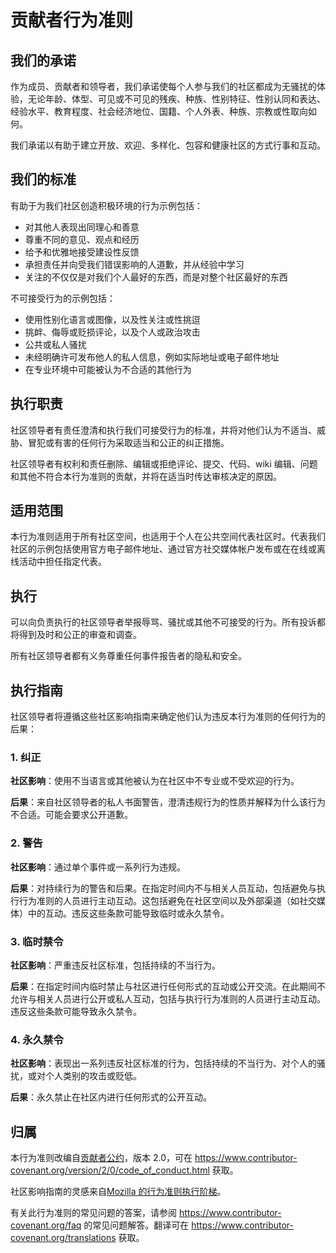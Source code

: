 # 贡献者行为准则

## 我们的承诺

作为成员、贡献者和领导者，我们承诺使每个人参与我们的社区都成为无骚扰的体验，无论年龄、体型、可见或不可见的残疾、种族、性别特征、性别认同和表达、经验水平、教育程度、社会经济地位、国籍、个人外表、种族、宗教或性取向如何。

我们承诺以有助于建立开放、欢迎、多样化、包容和健康社区的方式行事和互动。

## 我们的标准

有助于为我们社区创造积极环境的行为示例包括：

- 对其他人表现出同理心和善意
- 尊重不同的意见、观点和经历
- 给予和优雅地接受建设性反馈
- 承担责任并向受我们错误影响的人道歉，并从经验中学习
- 关注的不仅仅是对我们个人最好的东西，而是对整个社区最好的东西

不可接受行为的示例包括：

- 使用性别化语言或图像，以及性关注或性挑逗
- 挑衅、侮辱或贬损评论，以及个人或政治攻击
- 公共或私人骚扰
- 未经明确许可发布他人的私人信息，例如实际地址或电子邮件地址
- 在专业环境中可能被认为不合适的其他行为

## 执行职责

社区领导者有责任澄清和执行我们可接受行为的标准，并将对他们认为不适当、威胁、冒犯或有害的任何行为采取适当和公正的纠正措施。

社区领导者有权利和责任删除、编辑或拒绝评论、提交、代码、wiki 编辑、问题和其他不符合本行为准则的贡献，并将在适当时传达审核决定的原因。

## 适用范围

本行为准则适用于所有社区空间，也适用于个人在公共空间代表社区时。代表我们社区的示例包括使用官方电子邮件地址、通过官方社交媒体帐户发布或在在线或离线活动中担任指定代表。

## 执行

可以向负责执行的社区领导者举报辱骂、骚扰或其他不可接受的行为。所有投诉都将得到及时和公正的审查和调查。

所有社区领导者都有义务尊重任何事件报告者的隐私和安全。

## 执行指南

社区领导者将遵循这些社区影响指南来确定他们认为违反本行为准则的任何行为的后果：

### 1. 纠正

**社区影响**：使用不当语言或其他被认为在社区中不专业或不受欢迎的行为。

**后果**：来自社区领导者的私人书面警告，澄清违规行为的性质并解释为什么该行为不合适。可能会要求公开道歉。

### 2. 警告

**社区影响**：通过单个事件或一系列行为违规。

**后果**：对持续行为的警告和后果。在指定时间内不与相关人员互动，包括避免与执行行为准则的人员进行主动互动。这包括避免在社区空间以及外部渠道（如社交媒体）中的互动。违反这些条款可能导致临时或永久禁令。

### 3. 临时禁令

**社区影响**：严重违反社区标准，包括持续的不当行为。

**后果**：在指定时间内临时禁止与社区进行任何形式的互动或公开交流。在此期间不允许与相关人员进行公开或私人互动，包括与执行行为准则的人员进行主动互动。违反这些条款可能导致永久禁令。

### 4. 永久禁令

**社区影响**：表现出一系列违反社区标准的行为，包括持续的不当行为、对个人的骚扰，或对个人类别的攻击或贬低。

**后果**：永久禁止在社区内进行任何形式的公开互动。

## 归属

本行为准则改编自[贡献者公约](https://www.contributor-covenant.org/)，版本 2.0，可在 https://www.contributor-covenant.org/version/2/0/code_of_conduct.html 获取。

社区影响指南的灵感来自[Mozilla 的行为准则执行阶梯](https://github.com/mozilla/diversity)。

有关此行为准则的常见问题的答案，请参阅 https://www.contributor-covenant.org/faq 的常见问题解答。翻译可在 https://www.contributor-covenant.org/translations 获取。 